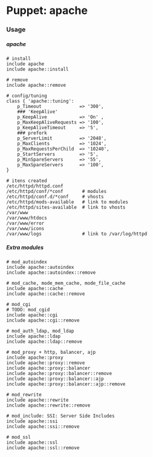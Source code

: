 # Puppet: apache


### Usage

##### apache

    # install
    include apache
    include apache::install

    # remove
    include apache::remove

    # config/tuning
    class { 'apache::tuning':
        p_Timeout              => '300',
        ### 'KeepAlive'
        p_KeepAlive            => 'On' ,
        p_MaxKeepAliveRequests => '100',
        p_KeepAliveTimeout     => '5',
        ### prefork
        p_ServerLimit          => '2048',
        p_MaxClients           => '1024',
        p_MaxRequestsPerChild  => '10240',
        p_StartServers         => '5',
        p_MinSpareServers      => '55',
        p_MaxSpareServers      => '100',
    }

    # itens created
    /etc/httpd/httpd.conf
    /etc/httpd/conf/*conf       # modules
    /etc/httpd/conf.d/*conf     # vhosts
    /etc/httpd/mods-available   # link to modules
    /etc/httpd/sites-available  # link to vhosts
    /var/www
    /var/www/htdocs
    /var/www/error
    /var/www/icons
    /var/www/logs               # link to /var/log/httpd


##### Extra modules

    # mod_autoindex
    include apache::autoindex
    include apache::autoindex::remove

    # mod_cache, mode_mem_cache, mode_file_cache
    include apache::cache
    include apache::cache::remove

    # mod_cgi
    # TODO: mod_cgid
    include apache::cgi
    include apache::cgi::remove

    # mod_auth_ldap, mod_ldap
    include apache::ldap
    include apache::ldap::remove

    # mod_proxy + http, balancer, ajp
    include apache::proxy
    include apache::proxy::remove
    include apache::proxy::balancer
    include apache::proxy::balancer::remove
    include apache::proxy::balancer::ajp
    include apache::proxy::balancer::ajp::remove

    # mod_rewrite
    include apache::rewrite
    include apache::rewrite::remove

    # mod_include: SSI: Server Side Includes
    include apache::ssi
    include apache::ssi::remove

    # mod_ssl
    include apache::ssl
    include apache::ssl::remove


